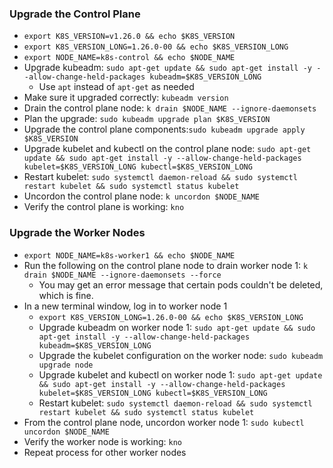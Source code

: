 ### Upgrade the Control Plane
- `export K8S_VERSION=v1.26.0 && echo $K8S_VERSION`
- `export K8S_VERSION_LONG=1.26.0-00 && echo $K8S_VERSION_LONG`
- `export NODE_NAME=k8s-control && echo $NODE_NAME`
- Upgrade kubeadm: `sudo apt-get update && sudo apt-get install -y --allow-change-held-packages kubeadm=$K8S_VERSION_LONG`
  - Use `apt` instead of `apt-get` as needed
- Make sure it upgraded correctly: `kubeadm version`
- Drain the control plane node: `k drain $NODE_NAME --ignore-daemonsets`
- Plan the upgrade: `sudo kubeadm upgrade plan $K8S_VERSION`
- Upgrade the control plane components:`sudo kubeadm upgrade apply $K8S_VERSION`
- Upgrade kubelet and kubectl on the control plane node: `sudo apt-get update && sudo apt-get install -y --allow-change-held-packages kubelet=$K8S_VERSION_LONG kubectl=$K8S_VERSION_LONG`
- Restart kubelet: `sudo systemctl daemon-reload && sudo systemctl restart kubelet && sudo systemctl status kubelet`
- Uncordon the control plane node: `k uncordon $NODE_NAME`
- Verify the control plane is working: `kno`

### Upgrade the Worker Nodes
- `export NODE_NAME=k8s-worker1 && echo $NODE_NAME`
- Run the following on the control plane node to drain worker node 1: `k drain $NODE_NAME --ignore-daemonsets --force`
  - You may get an error message that certain pods couldn't be deleted, which is fine.
- In a new terminal window, log in to worker node 1
  - `export K8S_VERSION_LONG=1.26.0-00 && echo $K8S_VERSION_LONG`
  - Upgrade kubeadm on worker node 1: `sudo apt-get update && sudo apt-get install -y --allow-change-held-packages kubeadm=$K8S_VERSION_LONG`
  - Upgrade the kubelet configuration on the worker node: `sudo kubeadm upgrade node`
  - Upgrade kubelet and kubectl on worker node 1: `sudo apt-get update && sudo apt-get install -y --allow-change-held-packages kubelet=$K8S_VERSION_LONG kubectl=$K8S_VERSION_LONG`
  - Restart kubelet: `sudo systemctl daemon-reload && sudo systemctl restart kubelet && sudo systemctl status kubelet`
- From the control plane node, uncordon worker node 1: `sudo kubectl uncordon $NODE_NAME`
- Verify the worker node is working: `kno`
- Repeat process for other worker nodes
